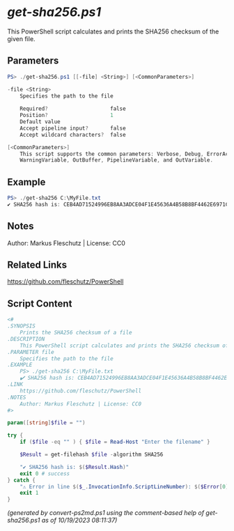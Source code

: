 *get-sha256.ps1*
================

This PowerShell script calculates and prints the SHA256 checksum of the given file.

Parameters
----------
```powershell
PS> ./get-sha256.ps1 [[-file] <String>] [<CommonParameters>]

-file <String>
    Specifies the path to the file
    
    Required?                    false
    Position?                    1
    Default value                
    Accept pipeline input?       false
    Accept wildcard characters?  false

[<CommonParameters>]
    This script supports the common parameters: Verbose, Debug, ErrorAction, ErrorVariable, WarningAction, 
    WarningVariable, OutBuffer, PipelineVariable, and OutVariable.
```

Example
-------
```powershell
PS> ./get-sha256 C:\MyFile.txt
✔️ SHA256 hash is: CEB4AD71524996EB8AA3ADCE04F1E45636A4B58B8BF4462E6971CF2E56B4293E

```

Notes
-----
Author: Markus Fleschutz | License: CC0

Related Links
-------------
https://github.com/fleschutz/PowerShell

Script Content
--------------
```powershell
<#
.SYNOPSIS
	Prints the SHA256 checksum of a file
.DESCRIPTION
	This PowerShell script calculates and prints the SHA256 checksum of the given file.
.PARAMETER file
	Specifies the path to the file
.EXAMPLE
	PS> ./get-sha256 C:\MyFile.txt
	✔️ SHA256 hash is: CEB4AD71524996EB8AA3ADCE04F1E45636A4B58B8BF4462E6971CF2E56B4293E
.LINK
	https://github.com/fleschutz/PowerShell
.NOTES
	Author: Markus Fleschutz | License: CC0
#>

param([string]$file = "")

try {
	if ($file -eq "" ) { $file = Read-Host "Enter the filename" }

	$Result = get-filehash $file -algorithm SHA256

	"✔️ SHA256 hash is: $($Result.Hash)"
	exit 0 # success
} catch {
	"⚠️ Error in line $($_.InvocationInfo.ScriptLineNumber): $($Error[0])"
	exit 1
}
```

*(generated by convert-ps2md.ps1 using the comment-based help of get-sha256.ps1 as of 10/19/2023 08:11:37)*
